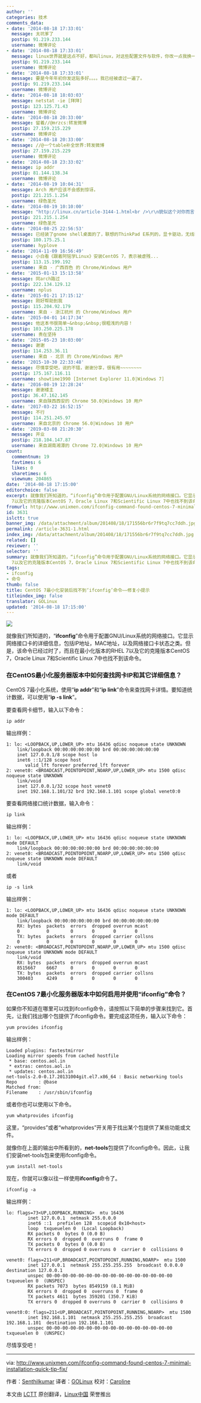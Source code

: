 ```yaml
---
author: ''
categories: 技术
comments_data:
- date: '2014-08-18 17:33:01'
  message: 太坑爹了
  postip: 91.219.233.144
  username: 微博评论
- date: '2014-08-18 17:33:01'
  message: linux世界就是这点不好，都叫linux，对这些配置文件与软件，你改一点我换一个位置。。东西又差不多的，NND。
  postip: 91.219.233.144
  username: 微博评论
- date: '2014-08-18 17:33:01'
  message: 要是今年年初你发这贴多好。。。。我已经被虐过一遍了。
  postip: 91.219.233.144
  username: 微博评论
- date: '2014-08-18 18:03:03'
  message: netstat -ie [拜拜]
  postip: 123.125.71.43
  username: 微博评论
- date: '2014-08-18 20:33:00'
  message: 留着//@mrzcs:转发微博
  postip: 27.159.215.229
  username: 微博评论
- date: '2014-08-18 20:33:00'
  message: //@一个table补全世界:转发微博
  postip: 27.159.215.229
  username: 微博评论
- date: '2014-08-18 23:33:02'
  message: ip addr
  postip: 81.144.138.34
  username: 微博评论
- date: '2014-08-19 10:04:31'
  message: Arch 用户应该不会感到惊讶。
  postip: 221.215.1.254
  username: 绿色圣光
- date: '2014-08-19 10:10:00'
  message: "http://linux.cn/article-3144-1.html<br />\r\n貌似这个对你而言仍旧太晚了。"
  postip: 221.215.1.254
  username: 绿色圣光
- date: '2014-08-25 22:56:53'
  message: 已经装了gnome shell桌面的了，联想的ThinkPad E系列的，显卡驱动，无线驱动，触控板驱动全都完美支持。做桌面来用很爽！
  postip: 180.175.25.1
  username: hyplove
- date: '2014-11-09 16:56:49'
  message: 小白看《跟着阿铭学Linux》安装CentOS 7，表示被虐残...
  postip: 113.15.199.192
  username: 来自 - 广西百色 的 Chrome/Windows 用户
- date: '2015-01-13 15:13:58'
  message: 同arch路过
  postip: 222.134.129.12
  username: nplus
- date: '2015-01-21 17:15:12'
  message: 刚好帮助到我
  postip: 115.204.92.179
  username: 来自 - 浙江杭州 的 Chrome/Windows 用户
- date: '2015-04-01 14:17:34'
  message: 他这本书很简单~&nbsp;&nbsp;很粗浅的内容！
  postip: 103.250.225.178
  username: 贵在坚持
- date: '2015-05-23 10:03:00'
  message: 谢谢
  postip: 114.253.36.11
  username: 来自 - 北京 的 Chrome/Windows 用户
- date: '2015-10-30 22:33:48'
  message: 尽情享受吧，说的不错，谢谢分享，很有用~~~~~~~~
  postip: 175.167.116.11
  username: showtime1990 [Internet Explorer 11.0|Windows 7]
- date: '2016-08-19 12:28:24'
  message: 谢谢楼主
  postip: 36.47.162.145
  username: 来自陕西西安的 Chrome 50.0|Windows 10 用户
- date: '2017-03-22 16:52:15'
  message: 不行
  postip: 114.251.245.97
  username: 来自北京的 Chrome 56.0|Windows 10 用户
- date: '2019-03-08 21:20:30'
  message: 开业
  postip: 218.104.147.87
  username: 来自湖南湘潭的 Chrome 72.0|Windows 10 用户
count:
  commentnum: 19
  favtimes: 6
  likes: 0
  sharetimes: 6
  viewnum: 204865
date: '2014-08-18 17:15:00'
editorchoice: false
excerpt: 就像我们所知道的，“ifconfig”命令用于配置GNU/Linux系统的网络接口。它显示网络接口卡的详细信息，包括IP地址，MAC地址，以及网络接口卡状态之类。但是，该命令已经过时了，而且在最小化版本的RHEL
  7以及它的克隆版本CentOS 7，Oracle Linux 7和Scientific Linux 7中也找不到该命令。
fromurl: http://www.unixmen.com/ifconfig-command-found-centos-7-minimal-installation-quick-tip-fix/
id: 3631
islctt: true
banner_img: /data/attachment/album/201408/18/171556br6r7f9tq7cc7ddh.jpg
permalink: /article-3631-1.html
index_img: /data/attachment/album/201408/18/171556br6r7f9tq7cc7ddh.jpg.thumb.jpg
related: []
reviewer: ''
selector: ''
summary: 就像我们所知道的，“ifconfig”命令用于配置GNU/Linux系统的网络接口。它显示网络接口卡的详细信息，包括IP地址，MAC地址，以及网络接口卡状态之类。但是，该命令已经过时了，而且在最小化版本的RHEL
  7以及它的克隆版本CentOS 7，Oracle Linux 7和Scientific Linux 7中也找不到该命令。
tags:
- ifconfig
- 命令
thumb: false
title: CentOS 7最小化安装后找不到‘ifconfig’命令——修复小提示
titleindex_img: false
translator: GOLinux
updated: '2014-08-18 17:15:00'
---
```


![](/data/attachment/album/201408/18/171556br6r7f9tq7cc7ddh.jpg)


就像我们所知道的，“**ifconfig**”命令用于配置GNU/Linux系统的网络接口。它显示网络接口卡的详细信息，包括IP地址，MAC地址，以及网络接口卡状态之类。但是，该命令已经过时了，而且在最小化版本的RHEL 7以及它的克隆版本CentOS 7，Oracle Linux 7和Scientific Linux 7中也找不到该命令。


### 在CentOS最小化服务器版本中如何查找网卡IP和其它详细信息？


CentOS 7最小化系统，使用“**ip addr**”和“**ip link**”命令来查找网卡详情。要知道统计数据，可以使用“**ip -s link**”。


要查看网卡细节，输入以下命令：



```
ip addr

```

输出样例：



```
1: lo: <LOOPBACK,UP,LOWER_UP> mtu 16436 qdisc noqueue state UNKNOWN 
    link/loopback 00:00:00:00:00:00 brd 00:00:00:00:00:00
    inet 127.0.0.1/8 scope host lo
    inet6 ::1/128 scope host 
       valid_lft forever preferred_lft forever
2: venet0: <BROADCAST,POINTOPOINT,NOARP,UP,LOWER_UP> mtu 1500 qdisc noqueue state UNKNOWN 
    link/void 
    inet 127.0.0.1/32 scope host venet0
    inet 192.168.1.101/32 brd 192.168.1.101 scope global venet0:0

```

要查看网络接口统计数据，输入命令：



```
ip link

```

输出样例：



```
1: lo: <LOOPBACK,UP,LOWER_UP> mtu 16436 qdisc noqueue state UNKNOWN mode DEFAULT 
    link/loopback 00:00:00:00:00:00 brd 00:00:00:00:00:00
2: venet0: <BROADCAST,POINTOPOINT,NOARP,UP,LOWER_UP> mtu 1500 qdisc noqueue state UNKNOWN mode DEFAULT 
    link/void

```

或者



```
ip -s link

```

输出样例：



```
1: lo: <LOOPBACK,UP,LOWER_UP> mtu 16436 qdisc noqueue state UNKNOWN mode DEFAULT 
    link/loopback 00:00:00:00:00:00 brd 00:00:00:00:00:00
    RX: bytes  packets  errors  dropped overrun mcast   
    0          0        0       0       0       0      
    TX: bytes  packets  errors  dropped carrier collsns 
    0          0        0       0       0       0      
2: venet0: <BROADCAST,POINTOPOINT,NOARP,UP,LOWER_UP> mtu 1500 qdisc noqueue state UNKNOWN mode DEFAULT 
    link/void 
    RX: bytes  packets  errors  dropped overrun mcast   
    8515667    6667     0       0       0       0      
    TX: bytes  packets  errors  dropped carrier collsns 
    300403     4249     0       0       0       0

```

### 在CentOS 7最小化服务器版本中如何启用并使用“ifconfig”命令？


如果你不知道在哪里可以找到ifconfig命令，请按照以下简单的步骤来找到它。首先，让我们找出哪个包提供了ifconfig命令。要完成这项任务，输入以下命令：



```
yum provides ifconfig

```

输出样例：



```
Loaded plugins: fastestmirror
Loading mirror speeds from cached hostfile
 * base: centos.aol.in
 * extras: centos.aol.in
 * updates: centos.aol.in
net-tools-2.0-0.17.20131004git.el7.x86_64 : Basic networking tools
Repo        : @base
Matched from:
Filename    : /usr/sbin/ifconfig

```

或者你也可以使用以下命令。



```
yum whatprovides ifconfig

```

这里，“provides”或者“whatprovides”开关用于找出某个包提供了某些功能或文件。


就像你在上面的输出中所看到的，**net-tools**包提供了ifconfig命令。因此，让我们安装net-tools包来使用ifconfig命令。



```
yum install net-tools

```

现在，你就可以像以往一样使用**ifconfig**命令了。



```
ifconfig -a

```

输出样例：



```
lo: flags=73<UP,LOOPBACK,RUNNING>  mtu 16436
        inet 127.0.0.1  netmask 255.0.0.0
        inet6 ::1  prefixlen 128  scopeid 0x10<host>
        loop  txqueuelen 0  (Local Loopback)
        RX packets 0  bytes 0 (0.0 B)
        RX errors 0  dropped 0  overruns 0  frame 0
        TX packets 0  bytes 0 (0.0 B)
        TX errors 0  dropped 0 overruns 0  carrier 0  collisions 0

venet0: flags=211<UP,BROADCAST,POINTOPOINT,RUNNING,NOARP>  mtu 1500
        inet 127.0.0.1  netmask 255.255.255.255  broadcast 0.0.0.0  destination 127.0.0.1
        unspec 00-00-00-00-00-00-00-00-00-00-00-00-00-00-00-00  txqueuelen 0  (UNSPEC)
        RX packets 7073  bytes 8549159 (8.1 MiB)
        RX errors 0  dropped 0  overruns 0  frame 0
        TX packets 4611  bytes 359201 (350.7 KiB)
        TX errors 0  dropped 0 overruns 0  carrier 0  collisions 0

venet0:0: flags=211<UP,BROADCAST,POINTOPOINT,RUNNING,NOARP>  mtu 1500
        inet 192.168.1.101  netmask 255.255.255.255  broadcast 192.168.1.101  destination 192.168.1.101
        unspec 00-00-00-00-00-00-00-00-00-00-00-00-00-00-00-00  txqueuelen 0  (UNSPEC)

```

尽情享受吧！




---


via: <http://www.unixmen.com/ifconfig-command-found-centos-7-minimal-installation-quick-tip-fix/>


作者：[Senthilkumar](http://www.unixmen.com/author/sk/) 译者：[GOLinux](https://github.com/GOLinux) 校对：[Caroline](https://github.com/carolinewuyan)


本文由 [LCTT](https://github.com/LCTT/TranslateProject) 原创翻译，[Linux中国](http://linux.cn/) 荣誉推出